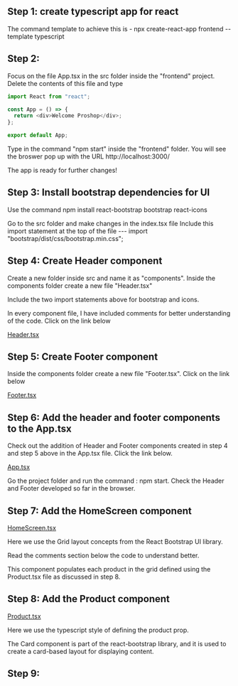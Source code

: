 ## Step 1: create typescript app for react

The command template to achieve this is -
npx create-react-app frontend --template typescript

## Step 2:

Focus on the file App.tsx in the src folder inside the "frontend" project.
Delete the contents of this file and type

```typescript
import React from "react";

const App = () => {
  return <div>Welcome Proshop</div>;
};

export default App;
```

Type in the command "npm start" inside the "frontend" folder. You will see the
broswer pop up with the URL
http://localhost:3000/

The app is ready for further changes!

## Step 3: Install bootstrap dependencies for UI

Use the command npm install react-bootstrap bootstrap react-icons

Go to the src folder and make changes in the index.tsx file
Include this import statement at the top of the file ---
import "bootstrap/dist/css/bootstrap.min.css";

## Step 4: Create Header component

Create a new folder inside src and name it as "components".
Inside the components folder create a new file "Header.tsx"

Include the two import statements above for bootstrap and icons.

In every component file, I have included comments for better understanding of the code. Click on the link below

[Header.tsx](https://github.com/hegde421201/MERN_STACK_ECOMMERCE/blob/main/proshop_ecommerce/frontend/src/components/Header.tsx)

## Step 5: Create Footer component

Inside the components folder create a new file "Footer.tsx". Click on the link below

[Footer.tsx](https://github.com/hegde421201/MERN_STACK_ECOMMERCE/blob/main/proshop_ecommerce/frontend/src/components/Footer.tsx)

## Step 6: Add the header and footer components to the App.tsx

Check out the addition of Header and Footer components created in step 4 and step 5 above in the App.tsx file. Click the link below.

[App.tsx](https://github.com/hegde421201/MERN_STACK_ECOMMERCE/blob/main/proshop_ecommerce/frontend/src/App.tsx)

Go the project folder and run the command : npm start. Check the Header and Footer developed so far in the browser.

## Step 7: Add the HomeScreen component

[HomeScreen.tsx](https://github.com/hegde421201/MERN_STACK_ECOMMERCE/blob/main/proshop_ecommerce/frontend/src/screens/HomeScreen.tsx)

Here we use the Grid layout concepts from the React Bootstrap UI library.

Read the comments section below the code to understand better.

This component populates each product in the grid defined using the Product.tsx file as discussed in step 8.

## Step 8: Add the Product component

[Product.tsx](https://github.com/hegde421201/MERN_STACK_ECOMMERCE/blob/main/proshop_ecommerce/frontend/src/components/Product.tsx)

Here we use the typescript style of defining the product prop.

The Card component is part of the react-bootstrap library, and it is used to
create a card-based layout for displaying content.

## Step 9:

